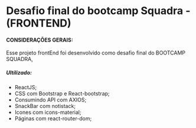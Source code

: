 # Desafio final do bootcamp Squadra - (FRONTEND)
#### CONSIDERAÇÕES GERAIS:

Esse projeto frontEnd foi desenvolvido como desafio final do BOOTCAMP SQUADRA,

##### Ultilizado:
- ReactJS;
- CSS com Bootstrap e React-bootstrap;
- Consumindo API com AXIOS;
- SnackBar com  notistack;
- Icones com icons-material;
- Páginas com react-router-dom;